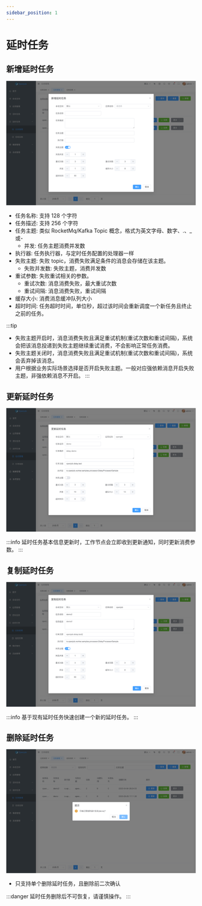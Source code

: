 ```yaml
---
sidebar_position: 1
---
```


# 延时任务

## 新增延时任务

![Add](assets/delay/add.png)

- 任务名称: 支持 128 个字符
- 任务描述: 支持 256 个字符
- 任务主题: 类似 RocketMq/Kafka Topic 概念，格式为英文字母、数字、.、_或-
  - 并发: 任务主题消费并发数
- 执行器: 任务执行器，与定时任务配置的处理器一样
- 失败主题: 失败 topic，消费失败满足条件的消息会存储在该主题。
  - 失败并发数: 失败主题，消费并发数
- 重试参数: 失败重试相关的参数。
  - 重试次数: 消息消费失败，最大重试次数
  - 重试间隔: 消息消费失败，重试间隔
- 缓存大小: 消费消息缓冲队列大小
- 超时时间: 任务超时时间，单位秒，超过该时间会重新调度一个新任务且终止之前的任务。

:::tip
- 失败主题开启时，消息消费失败且满足重试机制(重试次数和重试间隔)，系统会把该消息投递到失败主题继续重试消费，不会影响正常任务消费。
- 失败主题关闭时，消息消费失败且满足重试机制(重试次数和重试间隔)，系统会丢弃掉该消息。
- 用户根据业务实际场景选择是否开启失败主题。一般对应强依赖消息开启失败主题，非强依赖消息不开启。
:::

## 更新延时任务

![Update](assets/delay/update.png)

:::info
延时任务基本信息更新时，工作节点会立即收到更新通知，同时更新消费参数。
:::

## 复制延时任务

![Delete](assets/delay/copy.png)

:::info
基于现有延时任务快速创建一个新的延时任务。
:::

## 删除延时任务

![Delete](assets/delay/delete.png)

- 只支持单个删除延时任务，且删除前二次确认

:::danger
延时任务删除后不可恢复，请谨慎操作。
:::